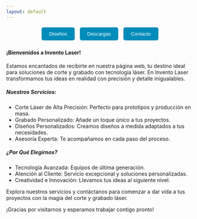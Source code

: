 ```yaml
---
layout: default
---
```

<p align="center">
  <a href="./disenos.html" style="text-decoration: none;">
    <button style="padding: 10px 20px; margin: 5px; background-color: #008CBA; color: white; border: none; border-radius: 5px;">Diseños</button>
  </a>
  <a href="./descargas.html" style="text-decoration: none;">
    <button style="padding: 10px 20px; margin: 5px; background-color: #008CBA; color: white; border: none; border-radius: 5px;">Descargas</button>
  </a>
  <a href="./contacto.html" style="text-decoration: none;">
    <button style="padding: 10px 20px; margin: 5px; background-color: #008CBA; color: white; border: none; border-radius: 5px;">Contacto</button>
  </a>
</p>

#### ¡Bienvenidos a Invento Laser!
Estamos encantados de recibirte en nuestra página web, tu destino ideal para soluciones de corte y grabado con tecnología láser. En Invento Laser transformamos tus ideas en realidad con precisión y detalle inigualables.

##### Nuestros Servicios:
* Corte Láser de Alta Precisión: Perfecto para prototipos y producción en masa.
* Grabado Personalizado: Añade un toque único a tus proyectos.
* Diseños Personalizados: Creamos diseños a medida adaptados a tus necesidades.
* Asesoría Experta: Te acompañamos en cada paso del proceso.
##### ¿Por Qué Elegirnos?
* Tecnología Avanzada: Equipos de última generación.
* Atención al Cliente: Servicio excepcional y soluciones personalizadas.
* Creatividad e Innovación: Llevamos tus ideas al siguiente nivel.

Explora nuestros servicios y contáctanos para comenzar a dar vida a tus proyectos con la magia del corte y grabado láser.

¡Gracias por visitarnos y esperamos trabajar contigo pronto!

